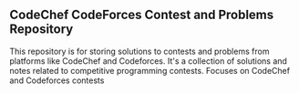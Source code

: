 ## CodeChef CodeForces Contest and Problems Repository
This repository is for storing solutions to contests and problems from platforms like CodeChef and Codeforces.
It's a collection of solutions and notes related to competitive programming contests.
Focuses on CodeChef and Codeforces contests
